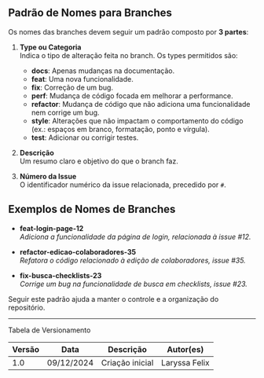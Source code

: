 ## Padrão de Nomes para Branches
Os nomes das branches devem seguir um padrão composto por **3 partes**:

1. **Type ou Categoria**  
   Indica o tipo de alteração feita no branch. Os types permitidos são:  
   - **docs**: Apenas mudanças na documentação.  
   - **feat**: Uma nova funcionalidade.  
   - **fix**: Correção de um bug.  
   - **perf**: Mudança de código focada em melhorar a performance.  
   - **refactor**: Mudança de código que não adiciona uma funcionalidade nem corrige um bug.  
   - **style**: Alterações que não impactam o comportamento do código (ex.: espaços em branco, formatação, ponto e vírgula).  
   - **test**: Adicionar ou corrigir testes.


2. **Descrição**  
   Um resumo claro e objetivo do que o branch faz.


3. **Número da Issue**  
   O identificador numérico da issue relacionada, precedido por `#`.


## Exemplos de Nomes de Branches  

- **feat-login-page-12**  
  _Adiciona a funcionalidade da página de login, relacionada à issue #12._  

- **refactor-edicao-colaboradores-35**  
  _Refatora o código relacionado à edição de colaboradores, issue #35._  

- **fix-busca-checklists-23**  
  _Corrige um bug na funcionalidade de busca em checklists, issue #23._  


Seguir este padrão ajuda a manter o controle e a organização do repositório.

---

Tabela de Versionamento

| Versão | Data       | Descrição                                                     | Autor(es)        |
|--------|------------|---------------------------------------------------------------|------------------|
| 1.0    | 09/12/2024 | Criação inicial                       | Laryssa Felix |